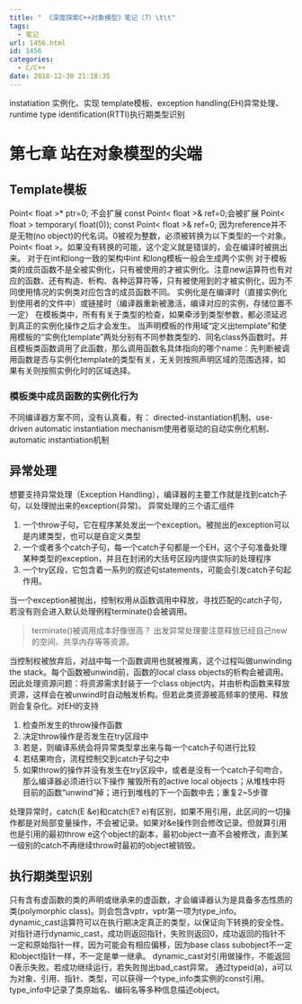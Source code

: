 ```yaml
---
title: " 《深度探索C++对象模型》笔记（7）\t\t"
tags:
  - 笔记
url: 1456.html
id: 1456
categories:
  - C/C++
date: 2018-12-30 21:18:35
---
```


instatiation 实例化、实现 template模板、exception handling(EH)异常处理、runtime type identification(RTTI)执行期类型识别

第七章 站在对象模型的尖端
=============

Template模板
----------

Point< float >* ptr=0; 不会扩展 const Point< float >& ref=0;会被扩展 Point< float > temporary( float(0)); const Point< float >& ref=0; 因为reference并不是无物(no object)的代名词。0被视为整数，必须被转换为以下类型的一个对象。Point< float >。如果没有转换的可能，这个定义就是错误的，会在编译时被挑出来。 对于在int和long一致的架构中int 和long模板一般会生成两个实例 对于模板类的成员函数不是全被实例化，只有被使用的才被实例化。注意new运算符也有对应的函数、还有构造、析构、各种运算符等，只有被使用到的才被实例化，因为不同使用情况的实例类对应包含的成员函数不同。 实例化是在编译时（直接实例化到使用者的文件中）或链接时（编译器重新被激活，编译对应的实例，存储位置不一定） 在模板类中，所有有关于类型的检查，如果牵涉到类型参数，都必须延迟到真正的实例化操作之后才会发生。 当声明模板的作用域“定义出template”和使用模板的“实例化template”两处分别有不同参数类型的、同名class外函数时。并且模板类函数调用了此函数，那么调用函数名具体指向的哪个name：先判断被调用函数是否与实例化template的类型有关，无关则按照声明区域的范围选择，如果有关则按照实例化时的区域选择。

### 模板类中成员函数的实例化行为

不同编译器方案不同，没有认真看，有： directed-instantiation机制、use-driven automatic instantiation mechanism使用者驱动的自动实例化机制、automatic instantiation机制

异常处理
----

想要支持异常处理（Exception Handling），编译器的主要工作就是找到catch子句，以处理抛出来的exception(异常)。 异常处理的三个语汇组件

1.  一个throw子句，它在程序某处发出一个exception。被抛出的exception可以是内建类型，也可以是自定义类型
2.  一个或者多个catch子句，每一个catch子句都是一个EH，这个子句准备处理某种类型的exception，并且在封闭的大括号区段内提供实际的处理程序
3.  一个try区段，它包含着一系列的叙述句statements，可能会引发catch子句起作用。

当一个exception被抛出，控制权用从函数调用中释放，寻找匹配的catch子句，若没有则会进入默认处理例程terminate()会被调用。

> terminate()被调用成本好像很高？ 出发异常处理要注意释放已经自己new的空间、共享内存等等资源。

当控制权被放弃后，对战中每一个函数调用也就被推离，这个过程叫做unwinding the stack。每个函数被unwind前，函数的local class objects的析构会被调用。 因此处理资源问题：将资源需求封装于一个class object内，并由析构函数来释放资源，这样会在被unwind时自动触发析构。但若此类资源被高频率的使用、释放则会复杂化。对EH的支持

1.  检查所发生的throw操作函数
2.  决定throw操作是否发生在try区段中
3.  若是，则编译系统会将异常类型拿出来与每一个catch子句进行比较
4.  若结果吻合，流程控制交到catch子句之中
5.  如果throw的操作并没有发生在try区段中，或者是没有一个catch子句吻合，那么编译器必须进行以下操作 摧毁所有的active local objects；从堆栈中将目前的函数“unwind”掉；进行到堆栈的下一个函数中去；重复2~5步骤

处理异常时，catch(E &e)和catch(E? e)有区别，如果不用引用，此区间的一切操作都是对局部变量操作，不会被记录。如果对&e操作则会修改记录。但就算引用也是引用的最初throw e这个object的副本，最初object一直不会被修改，直到某一级别的catch不再继续throw时最初的object被销毁。

执行期类型识别
-------

只有含有虚函数的类的声明或继承来的虚函数，才会编译器认为是具备多态性质的类(polymorphic class)。则会包含vptr，vptr第一项为type\_info。 dynamic\_cast运算符可以在执行期决定真正的类型，以保证向下转换的安全性。 对指针进行dynamic\_cast，成功则返回指针，失败则返回0，成功返回的指针不一定和原始指针一样，因为可能会有相应偏移，因为base class subobject不一定和object指针一样，不一定是单一继承。 dynamic\_cast对引用做操作，不能返回0表示失败。若成功继续运行，若失败抛出bad\_cast异常。 通过typeid(a)，a可以为对象、引用、指针、类型，可以获得一个type\_info类实例的const引用。type_info中记录了类原始名、编码名等多种信息描述object。